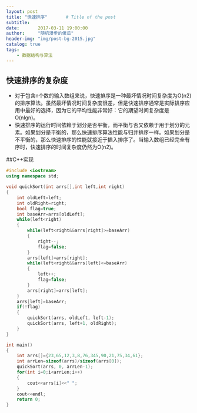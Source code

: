 ```yaml
---
layout: post
title: "快速排序"       # Title of the post
subtitle:
date:       2017-03-11 19:00:00
author:     "随机漫步的傻瓜"
header-img: "img/post-bg-2015.jpg"
catalog: true
tags:
    - 数据结构与算法
---
```


## 快速排序的复杂度
- 对于包含n个数的输入数组来说，快速排序是一种最坏情况时间复杂度为O(n2)的排序算法。虽然最坏情况时间复杂度很差，但是快速排序通常是实际排序应用中最好的选择，因为它的平均性能非常好：它的期望时间复杂度是O(nlgn)。
- 快速排序的运行时间依赖于划分是否平衡，而平衡与否又依赖于用于划分的元素。如果划分是平衡的，那么快速排序算法性能与归并排序一样。如果划分是不平衡的，那么快速排序的性能就接近于插入排序了。当输入数组已经完全有序时，快速排序的时间复杂度仍然为O(n2)。

##C++实现

```c++
#include <iostream>
using namespace std;

void quickSort(int arrs[],int left,int right)
{
    int oldLeft=left;
    int oldRight=right;
    bool flag=true;
    int baseArr=arrs[oldLeft];
    while(left<right)
    {
        while(left<right&&arrs[right]>=baseArr)
        {
            right--;
            flag=false;
        }
        arrs[left]=arrs[right];
        while(left<right&&arrs[left]<=baseArr)
        {
            left++;
            flag=false;
        }
        arrs[right]=arrs[left];
    }
    arrs[left]=baseArr;
    if(!flag)
    {
        quickSort(arrs, oldLeft, left-1);
        quickSort(arrs, left+1, oldRight);
    }
}

int main()
{
    int arrs[]={23,65,12,3,8,76,345,90,21,75,34,61};
    int arrLen=sizeof(arrs)/sizeof(arrs[0]);
    quickSort(arrs, 0, arrLen-1);
    for(int i=0;i<arrLen;i++)
    {
        cout<<arrs[i]<<" ";
    }
    cout<<endl;
    return 0;
}

```
